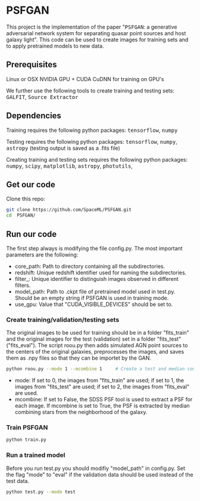 # PSFGAN

This project is the implementation of the paper "<tt>PSFGAN</tt>: a generative adversarial network system for separating quasar point sources and host galaxy light". This code can be used to create images for training sets and to apply pretrained models to new data.

## Prerequisites
Linux or OSX
NVIDIA GPU + CUDA CuDNN for training on GPU's

We further use the following tools to create training and testing sets:
<tt>GALFIT</tt>, <tt>Source Extractor</tt>

## Dependencies
Training requires the following python packages: <tt>tensorflow</tt>, <tt>numpy</tt>

Testing requires the following python packages: <tt>tensorflow</tt>, <tt>numpy</tt>, <tt>astropy</tt> (testing output is saved as a .fits file)

Creating training and testing sets requires the following python packages: <tt>numpy</tt>, <tt>scipy</tt>, <tt>matplotlib</tt>, <tt>astropy</tt>, <tt>photutils</tt>,

## Get our code
Clone this repo:
```bash
git clone https://github.com/SpaceML/PSFGAN.git
cd  PSFGAN/
```

## Run our code
The first step always is modifying the file config.py. The most important parameters are the following:
* core_path: Path to directory containing all the subdirectories.
* redshift: Unique redshift identifier used for naming the subdirectories.
* filter_: Unique identifier to distinguish images observed in different filters.
* model_path: Path to .ckpt file of pretrained model used in test.py. Should be an empty string if PSFGAN is used in training mode.
* use_gpu: Value that "CUDA_VISIBLE_DEVICES" should be set to.

### Create training/validation/testing sets
The original images to be used for training should be in a folder "fits_train" and the original images for the test (validation) set in a folder "fits_test" ("fits_eval"). The script roou.py then adds simulated AGN point sources to the centers of the original galaxies, preprocesses the images, and saves them as .npy files so that they can be importet by the GAN. 

```bash
python roou.py --mode 1 --mcombine 1     # Create a test and median combine stars to extract the PSF.
```

* mode: If set to 0, the images from "fits_train" are used; if set to 1, the images from "fits_test" are used; if set to 2, the images from "fits_eval" are used.
* mcombine: If set to False, the SDSS PSF tool is used to extract a PSF for each image. If mcombine is set to True, the PSF is extracted by median combining stars from the neighborhood of the galaxy.

### Train PSFGAN
```bash
python train.py
```

### Run a trained model
Before you run test.py you should modifiy "model_path" in config.py. Set the flag "mode" to "eval" if the validation data should be used instead of the test data.

```bash
python test.py --mode test
```
